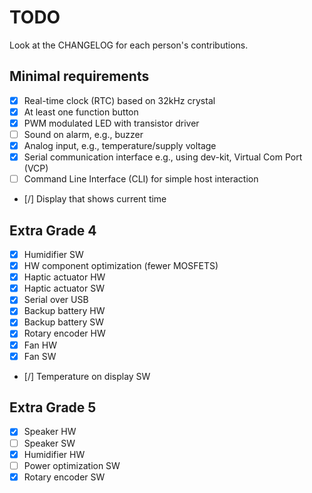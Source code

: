 # TODO
Look at the CHANGELOG for each person's contributions.
## Minimal requirements
- [x] Real-time clock (RTC) based on 32kHz crystal
- [x] At least one function button
- [x] PWM modulated LED with transistor driver
- [ ] Sound on alarm, e.g., buzzer
- [x] Analog input, e.g., temperature/supply voltage
- [x] Serial communication interface e.g., using dev-kit, Virtual Com Port (VCP)
- [ ] Command Line Interface (CLI) for simple host interaction
- [/] Display that shows current time

## Extra Grade 4
- [x] Humidifier SW
- [x] HW component optimization (fewer MOSFETS)
- [x] Haptic actuator HW
- [X] Haptic actuator SW
- [x] Serial over USB
- [x] Backup battery HW
- [x] Backup battery SW
- [x] Rotary encoder HW
- [x] Fan HW
- [x] Fan SW
- [/] Temperature on display SW

## Extra Grade 5
- [x] Speaker HW
- [ ] Speaker SW
- [x] Humidifier HW
- [ ] Power optimization SW
- [x] Rotary encoder SW